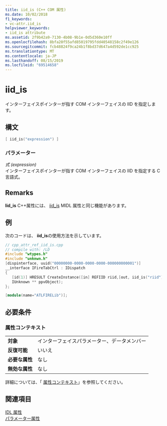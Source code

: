 ```yaml
---
title: iid_is (C++ COM 属性)
ms.date: 10/02/2018
f1_keywords:
- vc-attr.iid_is
helpviewer_keywords:
- iid_is attribute
ms.assetid: 2f9b42a9-7130-4b08-9b1e-0d5d360e10ff
ms.openlocfilehash: 8bfa20f55afd85019795fdd40548158c2f49e126
ms.sourcegitcommit: fcb48824f9ca24b1f8bd37d647a4d592de1cc925
ms.translationtype: MT
ms.contentlocale: ja-JP
ms.lasthandoff: 08/15/2019
ms.locfileid: "69514658"
---
```

# <a name="iid_is"></a>iid_is

インターフェイスポインターが指す COM インターフェイスの IID を指定します。

## <a name="syntax"></a>構文

```cpp
[ iid_is("expression") ]
```

### <a name="parameters"></a>パラメーター

*式 (expression)*<br/>
インターフェイスポインターが指す COM インターフェイスの IID を指定する C 言語式。

## <a name="remarks"></a>Remarks

**Iid_is** C++属性には、 [iid_is](/windows/win32/Midl/iid-is) MIDL 属性と同じ機能があります。

## <a name="example"></a>例

次のコードは、 **iid_is**の使用方法を示しています。

```cpp
// cpp_attr_ref_iid_is.cpp
// compile with: /LD
#include "wtypes.h"
#include "unknwn.h"
[dispinterface, uuid("00000000-0000-0000-0000-000000000001")]
__interface IFireTabCtrl : IDispatch
{
   [id(1)] HRESULT CreateInstance([in] REFIID riid,[out, iid_is("riid")]
   IUnknown ** ppvObject);
};

[module(name="ATLFIRELib")];
```

## <a name="requirements"></a>必要条件

### <a name="attribute-context"></a>属性コンテキスト

|||
|-|-|
|**対象**|インターフェイスパラメーター、データメンバー|
|**反復可能**|いいえ|
|**必要な属性**|なし|
|**無効な属性**|なし|

詳細については、「 [属性コンテキスト](cpp-attributes-com-net.md#contexts)」を参照してください。

## <a name="see-also"></a>関連項目

[IDL 属性](idl-attributes.md)<br/>
[パラメーター属性](parameter-attributes.md)